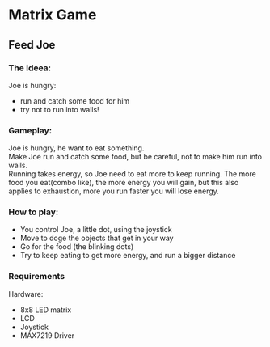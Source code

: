 # Matrix Game

## Feed Joe

### The ideea:<br>
<p>Joe is hungry:</p>
<ul>
<li>run and catch some food for him</li>
<li>try not to run into walls!</li>
</ul>

### Gameplay:<br>
Joe is hungry, he want to eat something.<br>
Make Joe run and catch some food, but be careful, not to make him run into walls.<br>
Running takes energy, so Joe need to eat more to keep running.
The more food you eat(combo like), the more energy you will gain, but this also
applies to exhaustion, more you run faster you will lose energy.

### How to play:
<ul>
<li> You control Joe, a little dot, using the joystick </li>
<li> Move to doge the objects that get in your way </li>
<li> Go for the food (the blinking dots) </li>
<li> Try to keep eating to get more energy, and run a bigger distance</li>
</ul>

### Requirements
Hardware:
<ul>
<li> 8x8 LED matrix </li>
<li> LCD </li>
<li> Joystick </li>
<li> MAX7219 Driver </li>
</ul>